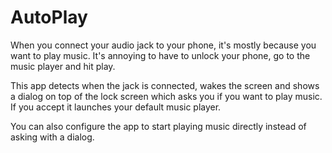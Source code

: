 AutoPlay
========

When you connect your audio jack to your phone, it's mostly because you want to play music. It's annoying to have to unlock your phone, go to the music player and hit play.

This app detects when the jack is connected, wakes the screen and shows a dialog on top of the lock screen which asks you if you want to play music.
If you accept it launches your default music player.

You can also configure the app to start playing music directly instead of asking with a dialog.
